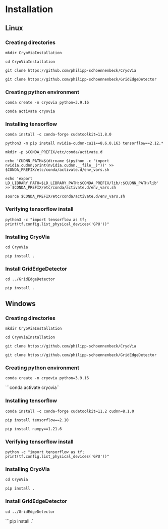 # Installation

## Linux

### Creating directories
```mkdir CryoViaInstallation```

```cd CryoViaInstallation```

```git clone https://github.com/philipp-schoennenbeck/CryoVia```

```git clone https://github.com/philipp-schoennenbeck/GridEdgeDetector```

### Creating python environment
```conda create -n cryovia python=3.9.16```

```conda activate cryovia```

### Installing tensorflow 

```conda install -c conda-forge cudatoolkit=11.8.0```

```python3 -m pip install nvidia-cudnn-cu11==8.6.0.163 tensorflow==2.12.*```

```mkdir -p $CONDA_PREFIX/etc/conda/activate.d```

```echo 'CUDNN_PATH=$(dirname $(python -c "import nvidia.cudnn;print(nvidia.cudnn.__file__)"))' >> $CONDA_PREFIX/etc/conda/activate.d/env_vars.sh```

```echo 'export LD_LIBRARY_PATH=$LD_LIBRARY_PATH:$CONDA_PREFIX/lib/:$CUDNN_PATH/lib' >> $CONDA_PREFIX/etc/conda/activate.d/env_vars.sh```

```source $CONDA_PREFIX/etc/conda/activate.d/env_vars.sh```

### Verifying tensorflow install
```python3 -c "import tensorflow as tf; print(tf.config.list_physical_devices('GPU'))"```

### Installing CryoVia
```cd CryoVia```

```pip install .```

### Install GridEdgeDetector
```cd ../GridEdgeDetector```

```pip install .```


## Windows

### Creating directories
```mkdir CryoViaInstallation```

```cd CryoViaInstallation```

```git clone https://github.com/philipp-schoennenbeck/CryoVia```

```git clone https://github.com/philipp-schoennenbeck/GridEdgeDetector```

### Creating python environment
```conda create -n cryovia python=3.9.16```

```conda activate cryovia``

### Installing tensorflow

```conda install -c conda-forge cudatoolkit=11.2 cudnn=8.1.0```

```pip install tensorflow==2.10```

```pip install numpy==1.21.6```

### Verifying tensorflow install

```python -c "import tensorflow as tf; print(tf.config.list_physical_devices('GPU'))"```

### Installing CryoVia
```cd CryoVia```

```pip install .```

### Install GridEdgeDetector
```cd ../GridEdgeDetector```

```pip install .`